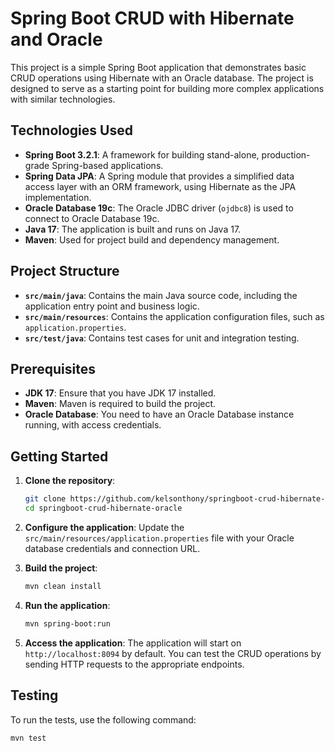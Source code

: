 # Spring Boot CRUD with Hibernate and Oracle

This project is a simple Spring Boot application that demonstrates basic CRUD operations using Hibernate with an Oracle database. The project is designed to serve as a starting point for building more complex applications with similar technologies.

## Technologies Used

- **Spring Boot 3.2.1**: A framework for building stand-alone, production-grade Spring-based applications.
- **Spring Data JPA**: A Spring module that provides a simplified data access layer with an ORM framework, using Hibernate as the JPA implementation.
- **Oracle Database 19c**: The Oracle JDBC driver (`ojdbc8`) is used to connect to Oracle Database 19c.
- **Java 17**: The application is built and runs on Java 17.
- **Maven**: Used for project build and dependency management.

## Project Structure

- **`src/main/java`**: Contains the main Java source code, including the application entry point and business logic.
- **`src/main/resources`**: Contains the application configuration files, such as `application.properties`.
- **`src/test/java`**: Contains test cases for unit and integration testing.

## Prerequisites

- **JDK 17**: Ensure that you have JDK 17 installed.
- **Maven**: Maven is required to build the project.
- **Oracle Database**: You need to have an Oracle Database instance running, with access credentials.

## Getting Started

1. **Clone the repository**:
    ```bash
    git clone https://github.com/kelsonthony/springboot-crud-hibernate-oracle.git
    cd springboot-crud-hibernate-oracle
    ```

2. **Configure the application**:
   Update the `src/main/resources/application.properties` file with your Oracle database credentials and connection URL.

3. **Build the project**:
    ```bash
    mvn clean install
    ```

4. **Run the application**:
    ```bash
    mvn spring-boot:run
    ```

5. **Access the application**:
   The application will start on `http://localhost:8094` by default. You can test the CRUD operations by sending HTTP requests to the appropriate endpoints.

## Testing

To run the tests, use the following command:

```bash
mvn test

